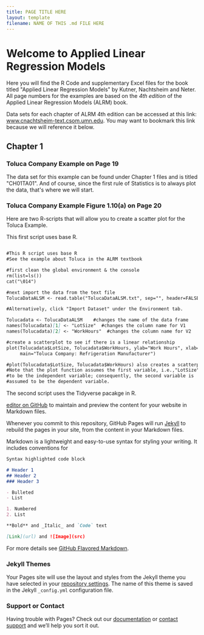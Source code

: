 ```yaml
---
title: PAGE TITLE HERE
layout: template
filename: NAME OF THIS .md FILE HERE
--- 
```



# Welcome to Applied Linear Regression Models 

Here you will find the R Code and supplementary Excel files for the book titled "Applied Linear Regression Models" by Kutner, Nachtsheim and Neter. All page numbers for the examples are based on the *4th edition* of the Applied Linear Regression Models (ALRM) book.

Data sets for each chapter of ALRM 4th edition can be accessed at this link: www.cnachtsheim-text.csom.umn.edu. You may want to bookmark this link because we will reference it below. 

## Chapter 1

### Toluca Company Example on Page 19

The data set for this example can be found under Chapter 1 files and is titled "CH01TA01". And of course, since the first rule of Statistics is to always plot the data, that's where we will start. 

### Toluca Company Example Figure 1.10(a) on Page 20 
Here are two R-scripts that will allow you to create a scatter plot for the Toluca Example. 

This first script uses base R. 
```markdown

#This R script uses base R
#See the example about Toluca in the ALRM textbook

#first clean the global environment & the console 
rm(list=ls())
cat("\014")

#next import the data from the text file
TolucaDataALSM <- read.table("TolucaDataALSM.txt", sep="", header=FALSE)

#Alternatively, click "Import Dataset" under the Environment tab. 

Tolucadata <- TolucaDataALSM    #changes the name of the data frame
names(Tolucadata)[1] <- "LotSize"  #changes the column name for V1
names(Tolucadata)[2] <- "WorkHours"  #changes the column name for V2

#create a scatterplot to see if there is a linear relationship
plot(Tolucadata$LotSize, Tolucadata$WorkHours, ylab="Work Hours", xlab="LotSize",
     main="Toluca Company: Refrigeration Manufacturer") 

#plot(Tolucadata$LotSize, Tolucadata$WorkHours) also creates a scatterplot. 
#Note that the plot function assumes the first variable, i.e.,"LotSize", 
#to be the independent variable; consequently, the second variable is 
#assumed to be the dependent variable. 


``` 

The second script uses the Tidyverse pacakge in R. 



[editor on GitHub](https://github.com/leylaozsen/alrm.github.io/edit/master/README.md) to maintain and preview the content for your website in Markdown files.

Whenever you commit to this repository, GitHub Pages will run [Jekyll](https://jekyllrb.com/) to rebuild the pages in your site, from the content in your Markdown files.



Markdown is a lightweight and easy-to-use syntax for styling your writing. It includes conventions for

```markdown
Syntax highlighted code block

# Header 1
## Header 2
### Header 3

- Bulleted
- List

1. Numbered
2. List

**Bold** and _Italic_ and `Code` text

[Link](url) and ![Image](src)
```

For more details see [GitHub Flavored Markdown](https://guides.github.com/features/mastering-markdown/).

### Jekyll Themes

Your Pages site will use the layout and styles from the Jekyll theme you have selected in your [repository settings](https://github.com/leylaozsen/alrm.github.io/settings). The name of this theme is saved in the Jekyll `_config.yml` configuration file.

### Support or Contact

Having trouble with Pages? Check out our [documentation](https://help.github.com/categories/github-pages-basics/) or [contact support](https://github.com/contact) and we’ll help you sort it out.

